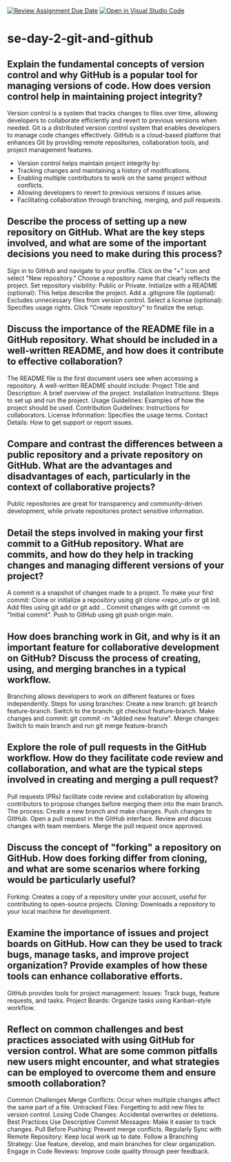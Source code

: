 [![Review Assignment Due Date](https://classroom.github.com/assets/deadline-readme-button-22041afd0340ce965d47ae6ef1cefeee28c7c493a6346c4f15d667ab976d596c.svg)](https://classroom.github.com/a/8wgCKhpZ)
[![Open in Visual Studio Code](https://classroom.github.com/assets/open-in-vscode-2e0aaae1b6195c2367325f4f02e2d04e9abb55f0b24a779b69b11b9e10269abc.svg)](https://classroom.github.com/online_ide?assignment_repo_id=18675505&assignment_repo_type=AssignmentRepo)
# se-day-2-git-and-github
## Explain the fundamental concepts of version control and why GitHub is a popular tool for managing versions of code. How does version control help in maintaining project integrity?
Version control is a system that tracks changes to files over time, allowing developers to collaborate efficiently and revert to previous versions when needed. Git is a distributed version control system that enables developers to manage code changes effectively. GitHub is a cloud-based platform that enhances Git by providing remote repositories, collaboration tools, and project management features.
- Version control helps maintain project integrity by:
- Tracking changes and maintaining a history of modifications.
- Enabling multiple contributors to work on the same project without conflicts.
- Allowing developers to revert to previous versions if issues arise.
- Facilitating collaboration through branching, merging, and pull requests.
## Describe the process of setting up a new repository on GitHub. What are the key steps involved, and what are some of the important decisions you need to make during this process?
Sign in to GitHub and navigate to your profile.
Click on the "+" icon and select "New repository."
Choose a repository name that clearly reflects the project.
Set repository visibility: Public or Private.
Initialize with a README (optional): This helps describe the project.
Add a .gitignore file (optional): Excludes unnecessary files from version control.
Select a license (optional): Specifies usage rights.
Click "Create repository" to finalize the setup.
## Discuss the importance of the README file in a GitHub repository. What should be included in a well-written README, and how does it contribute to effective collaboration?
The README file is the first document users see when accessing a repository. A well-written README should include:
Project Title and Description: A brief overview of the project.
Installation Instructions: Steps to set up and run the project.
Usage Guidelines: Examples of how the project should be used.
Contribution Guidelines: Instructions for collaborators.
License Information: Specifies the usage terms.
Contact Details: How to get support or report issues.
## Compare and contrast the differences between a public repository and a private repository on GitHub. What are the advantages and disadvantages of each, particularly in the context of collaborative projects?
Public repositories are great for transparency and community-driven development, while private repositories protect sensitive information.
## Detail the steps involved in making your first commit to a GitHub repository. What are commits, and how do they help in tracking changes and managing different versions of your project?
A commit is a snapshot of changes made to a project. To make your first commit:
Clone or initialize a repository using git clone <repo_url> or git init.
Add files using git add <filename> or git add ..
Commit changes with git commit -m "Initial commit".
Push to GitHub using git push origin main.
## How does branching work in Git, and why is it an important feature for collaborative development on GitHub? Discuss the process of creating, using, and merging branches in a typical workflow.
Branching allows developers to work on different features or fixes independently. Steps for using branches:
Create a new branch: git branch feature-branch.
Switch to the branch: git checkout feature-branch.
Make changes and commit: git commit -m "Added new feature".
Merge changes: Switch to main branch and run git merge feature-branch
## Explore the role of pull requests in the GitHub workflow. How do they facilitate code review and collaboration, and what are the typical steps involved in creating and merging a pull request?
Pull requests (PRs) facilitate code review and collaboration by allowing contributors to propose changes before merging them into the main branch. The process:
Create a new branch and make changes.
Push changes to GitHub.
Open a pull request in the GitHub interface.
Review and discuss changes with team members.
Merge the pull request once approved.
## Discuss the concept of "forking" a repository on GitHub. How does forking differ from cloning, and what are some scenarios where forking would be particularly useful?
Forking: Creates a copy of a repository under your account, useful for contributing to open-source projects.
Cloning: Downloads a repository to your local machine for development.
## Examine the importance of issues and project boards on GitHub. How can they be used to track bugs, manage tasks, and improve project organization? Provide examples of how these tools can enhance collaborative efforts.
GitHub provides tools for project management:
Issues: Track bugs, feature requests, and tasks.
Project Boards: Organize tasks using Kanban-style workflow.
## Reflect on common challenges and best practices associated with using GitHub for version control. What are some common pitfalls new users might encounter, and what strategies can be employed to overcome them and ensure smooth collaboration?
Common Challenges
Merge Conflicts: Occur when multiple changes affect the same part of a file.
Untracked Files: Forgetting to add new files to version control.
Losing Code Changes: Accidental overwrites or deletions.
Best Practices
Use Descriptive Commit Messages: Make it easier to track changes.
Pull Before Pushing: Prevent merge conflicts.
Regularly Sync with Remote Repository: Keep local work up to date.
Follow a Branching Strategy: Use feature, develop, and main branches for clear organization.
Engage in Code Reviews: Improve code quality through peer feedback.
